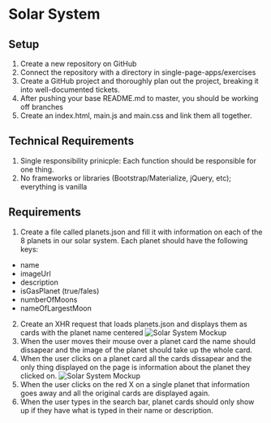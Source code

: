 # Solar System

## Setup
1. Create a new repository on GitHub
1. Connect the repository with a directory in single-page-apps/exercises
1. Create a GitHub project and thoroughly plan out the project, breaking it into well-documented tickets.
1. After pushing your base README.md to master, you should be working off branches
1. Create an index.html, main.js and main.css and link them all together.

## Technical Requirements

1. Single responsibility prinicple: Each function should be responsible for one thing.
1. No frameworks or libraries (Bootstrap/Materialize, jQuery, etc); everything is vanilla

## Requirements

1. Create a file called planets.json and fill it with information on each of the 8 planets in our solar system.  Each planet should have the following keys:
  * name
  * imageUrl
  * description
  * isGasPlanet (true/fales)
  * numberOfMoons
  * nameOfLargestMoon
2. Create an XHR request that loads planets.json and displays them as cards with the planet name centered
![Solar System Mockup](https://github.com/nss-nightclass-projects/exercise-vault/blob/master/solarsystem1.png)
3.  When the user moves their mouse over a planet card the name should dissapear and the image of the planet should take up the whole card.
4.  When the user clicks on a planet card all the cards dissapear and the only thing displayed on the page is information about the planet they clicked on.
![Solar System Mockup](https://github.com/nss-nightclass-projects/exercise-vault/blob/master/solarsystem2.png)
5.  When the user clicks on the red X on a single planet that information goes away and all the original cards are displayed again.
6.  When the user types in the search bar, planet cards should only show up if they have what is typed in their name or description.
